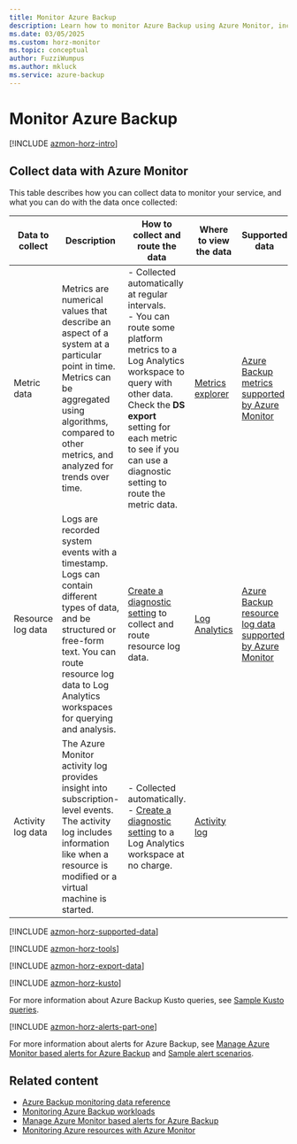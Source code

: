 ```yaml
---
title: Monitor Azure Backup
description: Learn how to monitor Azure Backup using Azure Monitor, including data collection, analysis, and alerting.
ms.date: 03/05/2025
ms.custom: horz-monitor
ms.topic: conceptual
author: FuzziWumpus
ms.author: mkluck
ms.service: azure-backup
---
```


# Monitor Azure Backup

[!INCLUDE [azmon-horz-intro](~/reusable-content/ce-skilling/azure/includes/azure-monitor/horizontals/azmon-horz-intro.md)]

## Collect data with Azure Monitor

This table describes how you can collect data to monitor your service, and what you can do with the data once collected:

|Data to collect|Description|How to collect and route the data|Where to view the data|Supported data|
|---------|---------|---------|---------|---------|
|Metric data|Metrics are numerical values that describe an aspect of a system at a particular point in time. Metrics can be aggregated using algorithms, compared to other metrics, and analyzed for trends over time.|- Collected automatically at regular intervals.</br> - You can route some platform metrics to a Log Analytics workspace to query with other data. Check the **DS export** setting for each metric to see if you can use a diagnostic setting to route the metric data.|[Metrics explorer](/azure/azure-monitor/essentials/metrics-getting-started)| [Azure Backup metrics supported by Azure Monitor](monitor-backup-reference.md#metrics)|
|Resource log data|Logs are recorded system events with a timestamp. Logs can contain different types of data, and be structured or free-form text. You can route resource log data to Log Analytics workspaces for querying and analysis.|[Create a diagnostic setting](/azure/azure-monitor/essentials/create-diagnostic-settings) to collect and route resource log data.| [Log Analytics](/azure/azure-monitor/learn/quick-create-workspace)|[Azure Backup resource log data supported by Azure Monitor](monitor-backup-reference.md#resource-logs)  |
|Activity log data|The Azure Monitor activity log provides insight into subscription-level events. The activity log includes information like when a resource is modified or a virtual machine is started.|- Collected automatically.</br> - [Create a diagnostic setting](/azure/azure-monitor/essentials/create-diagnostic-settings) to a Log Analytics workspace at no charge.|[Activity log](/azure/azure-monitor/essentials/activity-log)|  |

[!INCLUDE [azmon-horz-supported-data](~/reusable-content/ce-skilling/azure/includes/azure-monitor/horizontals/azmon-horz-supported-data.md)]

[!INCLUDE [azmon-horz-tools](~/reusable-content/ce-skilling/azure/includes/azure-monitor/horizontals/azmon-horz-tools.md)]

[!INCLUDE [azmon-horz-export-data](~/reusable-content/ce-skilling/azure/includes/azure-monitor/horizontals/azmon-horz-export-data.md)]

[!INCLUDE [azmon-horz-kusto](~/reusable-content/ce-skilling/azure/includes/azure-monitor/horizontals/azmon-horz-kusto.md)]

For more information about Azure Backup Kusto queries, see [Sample Kusto queries](backup-azure-monitoring-use-azuremonitor.md#sample-kusto-queries).

[!INCLUDE [azmon-horz-alerts-part-one](~/reusable-content/ce-skilling/azure/includes/azure-monitor/horizontals/azmon-horz-alerts-part-one.md)]

For more information about alerts for Azure Backup, see [Manage Azure Monitor based alerts for Azure Backup](backup-azure-monitoring-alerts.md) and [Sample alert scenarios](metrics-overview.md#sample-alert-scenarios).

## Related content

- [Azure Backup monitoring data reference](monitor-backup-reference.md)
- [Monitoring Azure Backup workloads](/backup-azure-monitoring-built-in-monitor.md)
- [Manage Azure Monitor based alerts for Azure Backup](backup-azure-monitoring-alerts.md)
- [Monitoring Azure resources with Azure Monitor](/azure/azure-monitor/essentials/monitor-azure-resource)